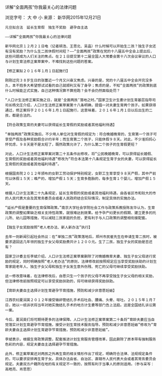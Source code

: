  详解“全面两孩”你我最关心的法律问题

浏览字号： 大 中 小 来源： 新华网2015年12月21日

    元旦拟合法　延长生育假　独生不奖励　避孕自主选

    ——详解“全面两孩”你我最关心的法律问题

    新华网北京１２月２１日电（记者胡浩、王思北、吴晶）什么时候可以开始生二孩？独生子女还有没有奖励？为什么生二孩休假时间短？——“全面两孩”政策在党的十八届五中全会上提出后，这些问题成为人们关注的焦点。在２１日提交第十二届全国人大常委会第十八次会议审议的人口与计划生育法修正案草案中，不难找到这些问题的答案。

    【修正案拟２０１６年１月１日起施行】

    刚刚过完３８岁生日的张蕾近一个月又兴奋又焦虑。兴奋的是，党的十八届五中全会开完没多久，本不抱多大希望想试试看的自己就顺利又有了身孕；焦虑的是，不知“全面两孩”的政策到底什么时候能正式实施，自己这种情况算不算抢跑？会不会仍然面临处罚？

    “人口计生法修正案实施之日，就是‘全面两孩’落地之时。”国家卫生计生委计划生育基层指导司司长杨文庄介绍，人口计生法修正案草案第十八条明确，提倡一对夫妻生育两个孩子。如果获得通过，修正案将于２０１６年１月１日起施行，这意味着，２０１６年１月１日以后出生的二孩，都是合法的。

    【符合政策生育的夫妻可以获得延长生育假的奖励或者其他福利待遇】

    “单独两孩”政策实施后，不少用人单位对生育假的规定为：符合晚婚晚育的，生育第一个孩子可享受产假及各种奖励假合计约半年；而生育第二个孩子，只能休假９８天。对此，不少准妈妈心怀忧虑，９８天是不是太短了，既然政策允许了，为什么第二个孩子的生育假更短？

    对此，人口计生法修正案草案对第二十五条作出修改，将“公民晚婚晚育，可以获得延长婚假、生育假的奖励或者其他福利待遇”修改为“符合本法第十八条规定生育子女的夫妻，可以获得延长生育假的奖励或者其他福利待遇”。

    根据国务院２０１２年颁布的女职工劳动保护特别规定，女职工生育享受９８天产假，其中产前可以休假１５天；难产的，增加产假１５天；生育多胞胎的，每多生育１个婴儿，增加产假１５天。

    根据人口计生法第二十九条规定，延长生育假的奖励或者其他福利待遇，由各省区市和较大的市的人民代表大会及其常务委员会或者人民政府结合实际情况，制定具体的实施办法。

    “延长产假是重要的生育保障政策。”南京大学社会学院社会工作与政策系教授陈友华认为，生育政策的调整如果缺乏相关支持性政策，就很难达到效果。给予孕产妇更长的假期、建立更多的托儿所、幼儿园等措施，可以减轻二孩家庭的负担，更有利于与人口政策的调整相衔接配套。

    【独生子女奖励按照“老人老办法、新人新办法”执行】

    去年一则新闻引起社会热议：在“单独二孩”政策落地后，郑州市民崔先生在申请生育二孩时，被要求退回这几年领的独生子女父母奖励费共计１２００元。生了二孩，独生子女的奖励是否还有？

    国家卫计委主任李斌介绍，人口计生法修正案草案删除了对晚婚晚育夫妻、独生子女父母进行奖励的规定，同时明确按照“老人老办法”的原则，法律修改前按照规定应当享受奖励扶助的计划生育家庭老年人、独生子女父母和独生子女发生意外伤残、死亡的父母可继续享受奖励扶助。

    这一修改意味着，在法律修改后，自愿只生一个孩子的父母不再享受独生子女父母的相关奖励，但法律修改前按照规定可以享受奖励扶助的，将可继续获得奖励扶助。

    【育龄夫妻自主选择计划生育避孕节育措施，预防和减少非意愿妊娠】

    江西农妇夏润英２０１２年接受输卵管结扎手术后吐血、腰痛、头晕、呕吐。２０１５年１月７日，她以一纸诉状将当年对她实施结扎手术的地方计生委等部门告上法庭。这是全国结扎诉讼第一案。

    今后，夏润英们将可期待更多的法律保障。人口计生法修正案草案第二十条将“育龄夫妻应当自觉落实计划生育避孕节育措施，接受计划生育技术服务指导。预防和减少非意愿妊娠”修改为“育龄夫妻自主选择计划生育避孕节育措施，预防和减少非意愿妊娠”。

    李斌表示，根据生育政策调整，配套推进计划生育服务管理改革，因此删除了原本带有强制服务色彩的内容，规定夫妻自主选择避孕节育措施。

    此外，修正案草案还对两孩之外再生育的相关情形作出了规定，明确符合法律、法规规定条件的，可以要求安排再生育子女。具体办法由省、自治区、直辖市人民代表大会或者其常务委员会规定。夫妻双方户籍所在地的有关规定不一致的，按照有利于当事人的原则适用。（参与采写：高皓亮、肖思思）
